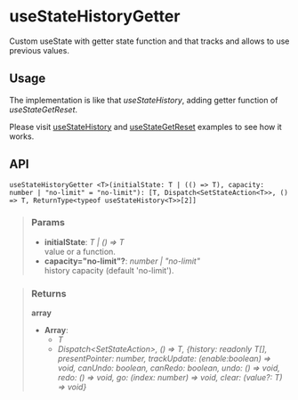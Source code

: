 # useStateHistoryGetter
Custom useState with getter state function and that tracks and allows to use previous values.

## Usage

The implementation is like that _useStateHistory_, adding getter function of _useStateGetReset_.

Please visit [useStateHistory](#/useStateHistory) and [useStateGetReset](#/useStateGetReset) examples to see how it works.

## API

```tsx
useStateHistoryGetter <T>(initialState: T | (() => T), capacity: number | "no-limit" = "no-limit"): [T, Dispatch<SetStateAction<T>>, () => T, ReturnType<typeof useStateHistory<T>>[2]] 
```

> ### Params
>
> - __initialState__: _T | () => T_  
value or a function.
> - __capacity="no-limit"?__: _number | "no-limit"_  
history capacity (default 'no-limit').
>

> ### Returns
>
> __array__
> - __Array__:  
>     - _T_  
>     - _Dispatch<SetStateAction<T>>, () => T, {history: readonly T[], presentPointer: number, trackUpdate: (enable:boolean) => void, canUndo: boolean, canRedo: boolean, undo: () => void, redo: () => void, go: (index: number) => void, clear: (value?: T) => void}_  
>